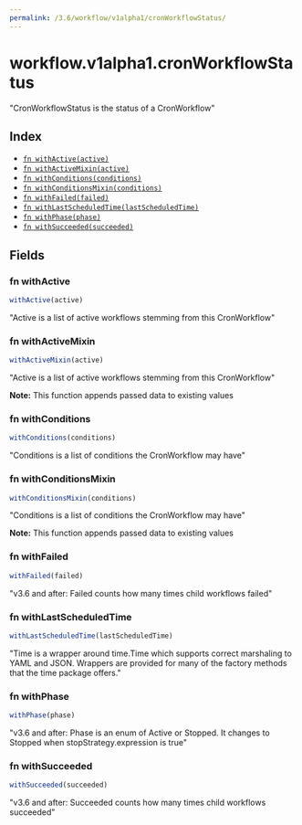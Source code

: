 ```yaml
---
permalink: /3.6/workflow/v1alpha1/cronWorkflowStatus/
---
```


# workflow.v1alpha1.cronWorkflowStatus

"CronWorkflowStatus is the status of a CronWorkflow"

## Index

* [`fn withActive(active)`](#fn-withactive)
* [`fn withActiveMixin(active)`](#fn-withactivemixin)
* [`fn withConditions(conditions)`](#fn-withconditions)
* [`fn withConditionsMixin(conditions)`](#fn-withconditionsmixin)
* [`fn withFailed(failed)`](#fn-withfailed)
* [`fn withLastScheduledTime(lastScheduledTime)`](#fn-withlastscheduledtime)
* [`fn withPhase(phase)`](#fn-withphase)
* [`fn withSucceeded(succeeded)`](#fn-withsucceeded)

## Fields

### fn withActive

```ts
withActive(active)
```

"Active is a list of active workflows stemming from this CronWorkflow"

### fn withActiveMixin

```ts
withActiveMixin(active)
```

"Active is a list of active workflows stemming from this CronWorkflow"

**Note:** This function appends passed data to existing values

### fn withConditions

```ts
withConditions(conditions)
```

"Conditions is a list of conditions the CronWorkflow may have"

### fn withConditionsMixin

```ts
withConditionsMixin(conditions)
```

"Conditions is a list of conditions the CronWorkflow may have"

**Note:** This function appends passed data to existing values

### fn withFailed

```ts
withFailed(failed)
```

"v3.6 and after: Failed counts how many times child workflows failed"

### fn withLastScheduledTime

```ts
withLastScheduledTime(lastScheduledTime)
```

"Time is a wrapper around time.Time which supports correct marshaling to YAML and JSON.  Wrappers are provided for many of the factory methods that the time package offers."

### fn withPhase

```ts
withPhase(phase)
```

"v3.6 and after: Phase is an enum of Active or Stopped. It changes to Stopped when stopStrategy.expression is true"

### fn withSucceeded

```ts
withSucceeded(succeeded)
```

"v3.6 and after: Succeeded counts how many times child workflows succeeded"